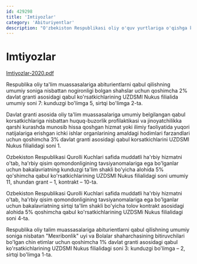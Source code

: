```yaml
---
id: 429298
title: 'Imtiyozlar'
category: 'Abituriyentlar'
description: "O'zbekiston Respublikasi oliy o'quv yurtlariga o'qishga kirish uchun foydalaniladigan imtiyozlar turlari to'g'risida ma'lumot"
---
```


# Imtiyozlar

[Imtiyozlar-2020.pdf](/page/429298/Imtiyozlar-2020.pdf)

Respublika oliy ta'lim muassasalariga abiturientlarni qabul qilishning umumiy soniga nisbattan nogironligi bolgan shahslar uchun qoshimcha 2% davlat granti asosidagi qabul ko'rsatkichlarining UZDSMI Nukus filialida umumiy soni 7: kunduzgi bo'limga 5, sirtqi bo'limga 2-ta.

Davlat granti asosida oliy ta'lim muassasalariga umumiy belgilangan qabul korsatkichlariga nisbattan huquq-buzorlik profilaktikasi va jinoyatchilikka qarshi kurashda munosib hissa qoshgan hizmat yoki ilimiy faoliyatida yuqori natijalariga erishgan ichki ishlar organlarining amaldagi hodimlari farzandlari uchun qoshimcha 3% davlat granti asosidagi qabul korsatkichlarini UZDSMI Nukus filialidagi soni 1.

Ozbekiston Respublikasi Qurolli Kuchlari safida muddatli ha'rbiy hizmatni o'tab, ha'rbiy qisim qomondonligining tavsiyanomalariga ega bo'lganlar uchun bakalavriatning kunduzgi ta'lim shakli bo'yicha alohida 5% qo'shimcha qabul ko'rsatkichlarining UZDSMI Nukus filialidagi soni umumiy 11, shundan grant – 1, kontrakt – 10-ta.

Ozbekiston Respublikasi Qurolli Kuchlari safida muddatli ha'rbiy hizmatni o'tab, ha'rbiy qisim qomondonligining tavsiyanomalariga ega bo'lganlar uchun bakalavriatning sirtqi ta'lim shakli bo'yicha tolov kontrakt asosidagi alohida 5% qoshimcha qabul ko'rsatkichlarining UZDSMi Nukus filialidagi soni 4-ta.

Respublika oliy talim muassasalariga abiturientlarni qabul qilishning umumiy soniga nisbatan "Mexribonlik" uyi va Bolalar shaharchasining bitiruvchilari bo'lgan chin etimlar uchun qoshimcha 1% davlat granti asosidagi qabul ko'rsatkichlarining UZDSMI Nukus filialidagi soni 3: kunduzgi bo'limga – 2, sirtqi bo'limga 1-ta.
